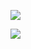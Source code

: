![](https://www.nta.go.jp/tmp/b7da29bd-ccf1-450f-8935-0eadd73c9abc/images/92afe7f8fded83cd9a4e7e6281cfaa5031e329ded812fa655085c96ba2234f71.jpg)

![](https://www.nta.go.jp/tmp/b7da29bd-ccf1-450f-8935-0eadd73c9abc/images/88301f01c390da2233f1a194a346abd73f35c785825b8ab802288e5089ed2b60.jpg)